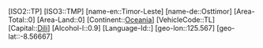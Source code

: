 ﻿---
location: [-8.56667,125.567]
type: Country
tags:
- geo/Country

SpocWebEntityId: 27038
isDeleted: false
confidential: public

---
[ISO2::TP]
[ISO3::TMP]
[name-en::Timor-Leste]
[name-de::Osttimor]
[Area-Total::0]
[Area-Land::0]
[Continent::[Oceania](geo/Continent/Oceania.md)]
[VehicleCode::TL]
[Capital::[Dili](geo/Continent/Oceania/Timor-Leste/Dili.md)]
[Alcohol-l::0.9]
[Language-Id::]
[geo-lon::125.567]
[geo-lat::-8.56667]

